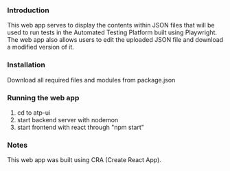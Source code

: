 ### Introduction
This web app serves to display the contents within JSON files that will be used to run tests in
the Automated Testing Platform built using Playwright. The web app also allows users to edit the uploaded JSON file and
download a modified version of it.

### Installation
Download all required files and modules from package.json

### Running the web app
1. cd to atp-ui
2. start backend server with nodemon
3. start frontend with react through "npm start"

### Notes
This web app was built using CRA (Create React App).

